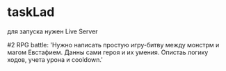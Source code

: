 # taskLad

для запуска нужен Live Server

#2 RPG battle:
'Нужно написать простую игру-битву между монстрм и магом Евстафием.
Данны сами героя и их умения.
Опистаь логику ходов, учета урона и cooldown.'
